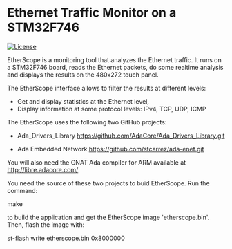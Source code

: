 # Ethernet Traffic Monitor on a STM32F746

[![License](http://img.shields.io/badge/license-APACHE2-blue.svg)](LICENSE)

EtherScope is a monitoring tool that analyzes the Ethernet traffic.
It runs on a STM32F746 board, reads the Ethernet packets, do some
realtime analysis and displays the results on the 480x272 touch panel.

The EtherScope interface allows to filter the results at different
levels:

* Get and display statistics at the Ethernet level,
* Display information at some protocol levels: IPv4, TCP, UDP, ICMP

The EtherScope uses the following two GitHub projects:

* Ada_Drivers_Library   https://github.com/AdaCore/Ada_Drivers_Library.git

* Ada Embedded Network  https://github.com/stcarrez/ada-enet.git

You will also need the GNAT Ada compiler for ARM available at http://libre.adacore.com/

You need the source of these two projects to buid EtherScope.
Run the command:

  make

to build the application and get the EtherScope image 'etherscope.bin'.
Then, flash the image with:

  st-flash write etherscope.bin 0x8000000



